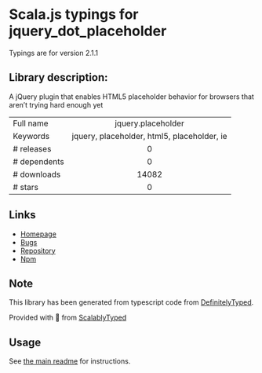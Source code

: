 
# Scala.js typings for jquery_dot_placeholder

Typings are for version 2.1.1

## Library description:
A jQuery plugin that enables HTML5 placeholder behavior for browsers that aren’t trying hard enough yet

|                    |                 |
| ------------------ | :-------------: |
| Full name          | jquery.placeholder |
| Keywords           | jquery, placeholder, html5, placeholder, ie |
| # releases         | 0 |
| # dependents       | 0 |
| # downloads        | 14082 |
| # stars            | 0 |

## Links
- [Homepage](https://github.com/mathiasbynens/jquery-placeholder)
- [Bugs](https://github.com/mathiasbynens/jquery-placeholder/issues)
- [Repository](https://github.com/mathiasbynens/jquery-placeholder)
- [Npm](https://www.npmjs.com/package/jquery.placeholder)
    


## Note
This library has been generated from typescript code from [DefinitelyTyped](https://definitelytyped.org).

Provided with :purple_heart: from [ScalablyTyped](https://github.com/oyvindberg/ScalablyTyped)

## Usage
See [the main readme](../../readme.md) for instructions.


